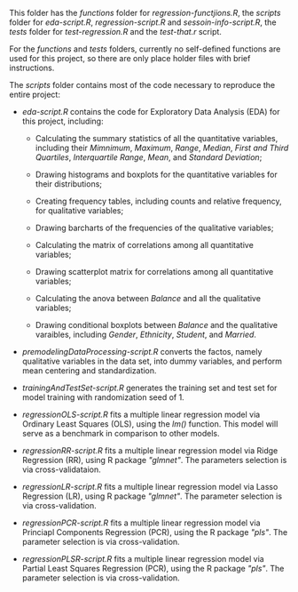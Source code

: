 This folder has the *functions* folder for *regression-functjions.R*, the *scripts* folder for *eda-script.R*, *regression-script.R* and *sessoin-info-script.R*, the *tests* folder for *test-regression.R* and the *test-that.r* script.

For the *functions* and *tests* folders, currently no self-defined functions are used for this project, so there are only place holder files with brief instructions.

The *scripts* folder contains most of the code necessary to reproduce the entire project:

* *eda-script.R* contains the code for Exploratory Data Analysis (EDA) for this project, including:

    -  Calculating the summary statistics of all the quantitative variables, including their *Mimnimum*, *Maximum*, *Range*, *Median*, *First and Third Quartiles*, *Interquartile Range*, *Mean*, and *Standard Deviation*; 

    -  Drawing histograms and boxplots for the quantitative variables for their distributions;

    -  Creating frequency tables, including counts and relative frequency, for qualitative variables;

    -  Drawing barcharts of the frequencies of the qualitative variables;

    -  Calculating the matrix of correlations among all quantitative variables;

    -  Drawing scatterplot matrix for correlations among all quantitative variables;

    -  Calculating the anova between *Balance* and all the qualitative variables;

    -  Drawing conditional boxplots between *Balance* and the qualitative varaibles, including *Gender*, *Ethnicity*, *Student*, and *Married*.

* *premodelingDataProcessing-script.R* converts the factos, namely qualitative variables in the data set, into dummy variables, and perform mean centering and standardization.

* *trainingAndTestSet-script.R* generates the training set and test set for model training with randomization seed of 1.

* *regressionOLS-script.R* fits a multiple linear regression model via Ordinary Least Squares (OLS), using the *lm()* function. This model will serve as a benchmark in comparison to other models.

* *regressionRR-script.R* fits a multiple linear regression model via Ridge Regression (RR), using R package *"glmnet"*. The parameters selection is via cross-validataion.

* *regressionLR-script.R* fits a multiple linear regression model via Lasso Regression (LR), using R package *"glmnet"*. The parameter selection is via cross-validation.

* *regressionPCR-script.R* fits a multiple linear regression model via Princiapl Components Regression (PCR), using the R package *"pls"*. The parameter selection is via cross-validation.

* *regressionPLSR-script.R* fits a multiple linear regression model via Partial Least Squares Regression (PCR), using the R package *"pls"*. The parameter selection is via cross-validation.





